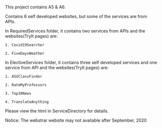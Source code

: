 This project contains A5 & A6.

Contains 6 self developed websites, but some of the services are from APIs.

In RequiredServices folder, it contains two services from APIs and the websites(TryIt pages) are:

    1. Covid19Searcher
    
    2. FiveDaysWeather

In ElectiveServices folder, it contains three self developed services and one service from API and the websites(TryIt pages) are:

    1. ASUClassFinder
    
    2. RateMyProfessors
    
    3. Top10News
    
    4. TranslateAnything
    
Please view the html in ServiceDirectory for details.

Notice: The webstrar website may not avaliable after September, 2020
